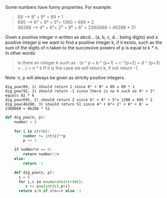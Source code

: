 Some numbers have funny properties. For example:

> 89 --> 8¹ + 9² = 89 * 1  
> 695 --> 6² + 9³ + 5⁴= 1390 = 695 * 2  
> 46288 --> 4³ + 6⁴+ 2⁵ + 8⁶ + 8⁷ = 2360688 = 46288 * 51  

Given a positive integer n written as abcd... (a, b, c, d... being digits) and a positive integer p we want to find a positive integer k, if it exists, such as the sum of the digits of n taken to the successive powers of p is equal to k * n. In other words:

> Is there an integer k such as : (a ^ p + b ^ (p+1) + c ^(p+2) + d ^ (p+3) + ...) = n * k
If it is the case we will return k, if not return -1.

Note: n, p will always be given as strictly positive integers.

    dig_pow(89, 1) should return 1 since 8¹ + 9² = 89 = 89 * 1
    dig_pow(92, 1) should return -1 since there is no k such as 9¹ + 2² equals 92 * k
    dig_pow(695, 2) should return 2 since 6² + 9³ + 5⁴= 1390 = 695 * 2
    dig_pow(46288, 3) should return 51 since 4³ + 6⁴+ 2⁵ + 8⁶ + 8⁷ = 2360688 = 46288 * 51


```python
def dig_pow(n, p):
	number = 0
	
	for i in str(n):
		number += int(i)**p
		p += 1

	if number%n == 0:
		return number//n
	else:
		return -1
```
```python
    def dig_pow(n, p):
      s = 0
      for i,c in enumerate(str(n)):
         s += pow(int(c),p+i)
      return s/n if s%n==0 else -1
```
